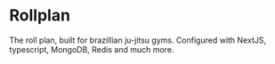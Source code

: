 # Rollplan

The roll plan, built for brazillian ju-jitsu gyms. Configured with NextJS, typescript, MongoDB, Redis and much more. 
